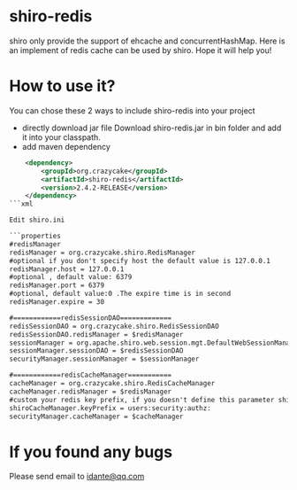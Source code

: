 shiro-redis
===========

shiro only provide the support of ehcache and concurrentHashMap. Here is an implement of redis cache can be used by shiro. Hope it will help you!

How to use it?
===========

You can chose these 2 ways to include shiro-redis into your project
* directly download jar file
Download shiro-redis.jar in bin folder and add it into your classpath.
* add maven dependency

```xml
    <dependency>
  		<groupId>org.crazycake</groupId>
  		<artifactId>shiro-redis</artifactId>
  		<version>2.4.2-RELEASE</version>
  	</dependency>
```xml

Edit shiro.ini

```properties
#redisManager
redisManager = org.crazycake.shiro.RedisManager
#optional if you don't specify host the default value is 127.0.0.1
redisManager.host = 127.0.0.1
#optional , default value: 6379
redisManager.port = 6379
#optional, default value:0 .The expire time is in second
redisManager.expire = 30

#============redisSessionDAO=============
redisSessionDAO = org.crazycake.shiro.RedisSessionDAO
redisSessionDAO.redisManager = $redisManager
sessionManager = org.apache.shiro.web.session.mgt.DefaultWebSessionManager
sessionManager.sessionDAO = $redisSessionDAO
securityManager.sessionManager = $sessionManager

#============redisCacheManager===========
cacheManager = org.crazycake.shiro.RedisCacheManager
cacheManager.redisManager = $redisManager
#custom your redis key prefix, if you doesn't define this parameter shiro-redis will use 'shiro_redis_session:' as default prefix
shiroCacheManager.keyPrefix = users:security:authz:
securityManager.cacheManager = $cacheManager
```


If you found any bugs
===========

Please send email to idante@qq.com
